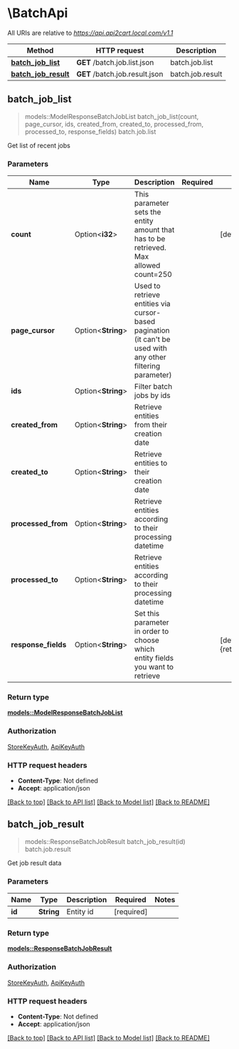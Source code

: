 # \BatchApi

All URIs are relative to *https://api.api2cart.local.com/v1.1*

Method | HTTP request | Description
------------- | ------------- | -------------
[**batch_job_list**](BatchApi.md#batch_job_list) | **GET** /batch.job.list.json | batch.job.list
[**batch_job_result**](BatchApi.md#batch_job_result) | **GET** /batch.job.result.json | batch.job.result



## batch_job_list

> models::ModelResponseBatchJobList batch_job_list(count, page_cursor, ids, created_from, created_to, processed_from, processed_to, response_fields)
batch.job.list

Get list of recent jobs

### Parameters


Name | Type | Description  | Required | Notes
------------- | ------------- | ------------- | ------------- | -------------
**count** | Option<**i32**> | This parameter sets the entity amount that has to be retrieved. Max allowed count=250 |  |[default to 10]
**page_cursor** | Option<**String**> | Used to retrieve entities via cursor-based pagination (it can't be used with any other filtering parameter) |  |
**ids** | Option<**String**> | Filter batch jobs by ids |  |
**created_from** | Option<**String**> | Retrieve entities from their creation date |  |
**created_to** | Option<**String**> | Retrieve entities to their creation date |  |
**processed_from** | Option<**String**> | Retrieve entities according to their processing datetime |  |
**processed_to** | Option<**String**> | Retrieve entities according to their processing datetime |  |
**response_fields** | Option<**String**> | Set this parameter in order to choose which entity fields you want to retrieve |  |[default to {return_code,return_message,pagination,result}]

### Return type

[**models::ModelResponseBatchJobList**](Model_Response_Batch_Job_List.md)

### Authorization

[StoreKeyAuth](../README.md#StoreKeyAuth), [ApiKeyAuth](../README.md#ApiKeyAuth)

### HTTP request headers

- **Content-Type**: Not defined
- **Accept**: application/json

[[Back to top]](#) [[Back to API list]](../README.md#documentation-for-api-endpoints) [[Back to Model list]](../README.md#documentation-for-models) [[Back to README]](../README.md)


## batch_job_result

> models::ResponseBatchJobResult batch_job_result(id)
batch.job.result

Get job result data

### Parameters


Name | Type | Description  | Required | Notes
------------- | ------------- | ------------- | ------------- | -------------
**id** | **String** | Entity id | [required] |

### Return type

[**models::ResponseBatchJobResult**](Response_Batch_Job_Result.md)

### Authorization

[StoreKeyAuth](../README.md#StoreKeyAuth), [ApiKeyAuth](../README.md#ApiKeyAuth)

### HTTP request headers

- **Content-Type**: Not defined
- **Accept**: application/json

[[Back to top]](#) [[Back to API list]](../README.md#documentation-for-api-endpoints) [[Back to Model list]](../README.md#documentation-for-models) [[Back to README]](../README.md)


